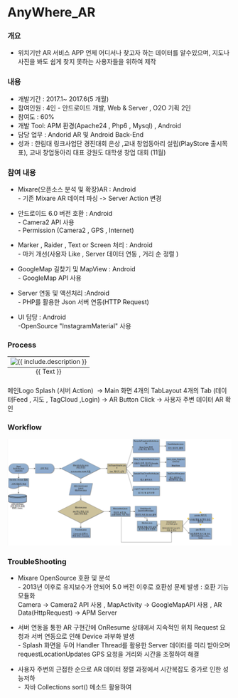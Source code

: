 # AnyWhere_AR

 ### 개요
 * 위치기반 AR 서비스 APP 언제 어디서나  찾고자 하는  데이터를  알수있으며, 지도나 사진을 봐도 쉽게 찾지 못하는 사용자들을 위하여 제작
 
 ### 내용
 * 개발기간 : 2017.1~ 2017.6(5 개월)
 * 참여인원 : 4인 - 안드로이드 개발, Web & Server , O2O 기획 2인 
 * 참여도 : 60% 
 * 개발 Tool: APM 환경(Apache24 , Php6 , Mysql) , Android 
 * 담당 업무 : Andorid AR 및 Android Back-End 
 * 성과 : 한림대 링크사업단 경진대회 은상 ,교내 창업동아리 설립(PlayStore 출시목표), 교내 창업동아리 대표 강원도 대학생 창업 대회 (11월)
 
 ### 참여 내용
 * Mixare(오픈소스 분석 및 확장)AR : Android<br>- 기존 Mixare AR 데이터 파싱 -> Server Action 변경   
  
 * 안드로이드 6.0 버전 호환 : Android<br>- Camera2 API 사용<br>- Permission (Camera2 , GPS , Internet)
 
 * Marker , Raider , Text or Screen 처리 : Android<br>- 마커 개선(사용자 Like , Server 데이터 연동 , 거리 순 정렬 )
  
 * GoogleMap 길찾기 및 MapView : Android<br>- GoogleMap API 사용
  
 * Server 연동 및 액션처리 :Android<br>- PHP를 활용한 Json 서버 연동(HTTP Request) 
   
 * UI 담당 : Android<br>-OpenSource "InstagramMaterial" 사용
  
  
 ### Process
 <table class="image">
<caption align="bottom">{{ Text }}</caption>
<tr><td><img src="{{ https://github.com/HoYoungYoon/AnyWhere_AR/blob/master/img/Main.PNG }}" alt="{{ include.description }}"/></td></tr>
</table>
 메인Logo Splash (서버 Action)  -> Main 화면 4개의 TabLayout 4개의 Tab (데이터Feed , 지도 , TagCloud ,Login)
 -> AR Button Click -> 사용자 주변 데이터 AR 확인

 ### Workflow 
 ![work flow](https://github.com/HoYoungYoon/AnyWhere_AR/blob/master/img/flow.PNG "Optional title")
 
 ### TroubleShooting
 
 * Mixare OpenSource 호환 및 분석<br>- 2013년 이후로 유지보수가 안되어 5.0 버전 이후로 호환성 문제 발생 : 호환 기능 모듈화<br>Camera -> Camera2 API 사용  , MapActivity -> GoogleMapAPI 사용 , AR Data(HttpRequest) -> APM Server
 
 * 서버 연동을 통한 AR 구현간에 OnResume 상태에서 지속적인 위치 Request 요청과 서버 연동으로 인해 Device 과부화 발생<br>- Splash 화면을 두어 Handler Thread를 활용한 Server 데이터를 미리 받아오며 requestLocationUpdates GPS 요청을 거리와 시간을 조절하여 해결
 
 * 사용자 주변의 근접한 순으로  AR 데이터 정렬  과정에서  시간복잡도 증가로 인한 성능저하 <br>-  자바 Collections sort() 메소드 활용하여  
 
    
 
 
